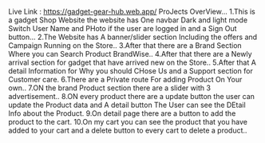 Live Link : https://gadget-gear-hub.web.app/ 
ProJects OverView...
1.This is a gadget Shop Website the website has One navbar Dark and light mode Switch User Name and PHoto if the user are logged in and a Sign Out button...
2.The Website has A banner/slider section Including the offers and Campaign Running on the Store..
3.After that there are a Brand Section Where you can Search Product BrandWise..
4.After that there are a Newly arrival section for gadget that have arrived new on the Store..
5.After that A detail Information for Why you should CHose Us and a Support section for Customer care.
6.There are a Private route For adding Product On Your own..
7.ON the brand Product section there are a slider with 3 advertisement..
8.ON every product there are a update button the user can update the Product data and A detail button The User can see the DEtail Info about the Product.
9.On detail page there are a button to add the product to the cart.
10.On my cart you can see the product that you have added to your cart and a delete button to every cart to delete a product..  
